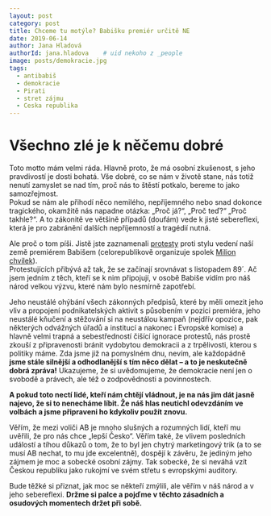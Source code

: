 ```yaml
---
layout: post
category: post
title: Chceme tu motýle? Babišku premiér určitě NE  
date: 2019-06-14
author: Jana Hladová
authorId: jana.hladova    # uid nekoho z _people
image: posts/demokracie.jpg
tags:
  - antibabiš
  - demokracie
  - Pirati
  - stret zájmu
  - Ceska republika
---
```


# Všechno zlé je k něčemu dobré 

Toto motto mám velmi ráda. 
Hlavně proto, že má osobní zkušenost, s jeho pravdivostí je dosti bohatá. 
Vše dobré, co se nám v životě stane, nás totiž nenutí zamyslet se nad tím, proč nás to štěstí potkalo, bereme to jako samozřejmost.  
Pokud se nám ale přihodí něco nemilého, nepříjemného nebo snad dokonce tragického, okamžitě nás napadne otázka: „Proč já?“, „Proč teď?“ „Proč takhle?“. 
A to zákonitě ve většině případů (doufám) vede k jisté sebereflexi, která je pro zabránění dalších nepříjemností a tragédií nutná.  

Ale proč o tom píši.
Jistě jste zaznamenali [protesty](https://www.youtube.com/watch?v=WilF6drX-X4) proti stylu vedení naší země premiérem Babišem (celorepublikově organizuje spolek [Milion chvilek](https://www.milionchvilek.cz)).  
Protestujících přibývá až tak, že se začínají srovnávat s listopadem 89´. Ač jsem jedním z těch, kteří se k nim připojují, 
v osobě Babiše vidím pro náš národ velkou výzvu, které nám bylo nesmírně zapotřebí. 

Jeho neustálé ohýbání všech zákonných předpisů, které by měli omezit jeho vliv a propojení podnikatelských aktivit s působením v pozici premiéra, 
jeho neustálé kňučení a stěžování si na neustálou kampaň (nejdřív opozice, pak některých odvážných úřadů a institucí a nakonec i Evropské komise) 
a hlavně velmi trapná a sebestředností čišící ignorace protestů, nás prostě zkouší z připravenosti bránit vydobytou  demokracii a z trpělivosti, 
kterou s politiky máme. 
Zda jsme již na pomyslném dnu, nevím, ale každopádně **jsme stále silnější a odhodlanější s tím něco dělat – a to je neskutečně dobrá zpráva!** 
Ukazujeme, že si uvědomujeme, že demokracie není jen o svobodě a právech, ale též o zodpovědnosti a povinnostech.  

**A pokud toto nectí lidé, kteří nám chtějí vládnout, je na nás jim dát jasně najevo, že si to nenecháme líbit. 
Že náš hlas neutichl odevzdáním ve volbách a jsme připraveni ho kdykoliv použít znovu.** 

Věřím, že mezi voliči AB je mnoho slušných a rozumných lidí, kteří mu uvěřili, že pro nás chce „lepší Česko“. 
Věřím také, že vlivem posledních událostí a tíhou důkazů o tom, že to byl jen chytrý marketingový trik (a to se musí AB nechat, to mu jde excelentně), 
dospějí k závěru, že jediným jeho zájmem je moc a sobecké osobní zájmy. Tak sobecké, že si neváhá vzít Českou republiku jako rukojmí ve svém střetu s evropskými auditory. 

Bude těžké si přiznat, jak moc se někteří zmýlili, ale věřím v náš národ a v jeho sebereflexi. 
**Držme si palce a pojďme v těchto zásadních a osudových momentech držet při sobě.**
